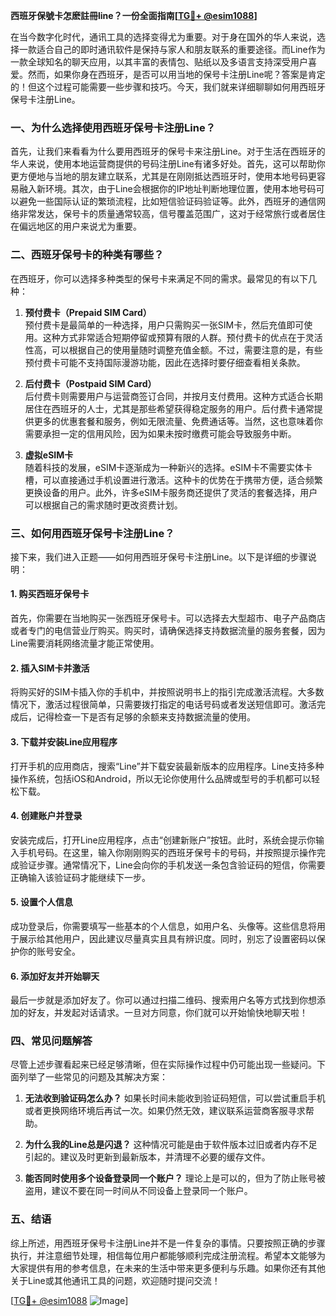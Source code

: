 **西班牙保號卡怎麽註冊line？一份全面指南[[TG💪+ @esim1088](https://t.me/s/esim1088)]**

在当今数字化时代，通讯工具的选择变得尤为重要。对于身在国外的华人来说，选择一款适合自己的即时通讯软件是保持与家人和朋友联系的重要途径。而Line作为一款全球知名的聊天应用，以其丰富的表情包、贴纸以及多语言支持深受用户喜爱。然而，如果你身在西班牙，是否可以用当地的保号卡注册Line呢？答案是肯定的！但这个过程可能需要一些步骤和技巧。今天，我们就来详细聊聊如何用西班牙保号卡注册Line。

### 一、为什么选择使用西班牙保号卡注册Line？

首先，让我们来看看为什么要用西班牙的保号卡来注册Line。对于生活在西班牙的华人来说，使用本地运营商提供的号码注册Line有诸多好处。首先，这可以帮助你更方便地与当地的朋友建立联系，尤其是在刚刚抵达西班牙时，使用本地号码更容易融入新环境。其次，由于Line会根据你的IP地址判断地理位置，使用本地号码可以避免一些国际认证的繁琐流程，比如短信验证码验证等。此外，西班牙的通信网络非常发达，保号卡的质量通常较高，信号覆盖范围广，这对于经常旅行或者居住在偏远地区的用户来说尤为重要。

### 二、西班牙保号卡的种类有哪些？

在西班牙，你可以选择多种类型的保号卡来满足不同的需求。最常见的有以下几种：

1. **预付费卡（Prepaid SIM Card）**  
   预付费卡是最简单的一种选择，用户只需购买一张SIM卡，然后充值即可使用。这种方式非常适合短期停留或预算有限的人群。预付费卡的优点在于灵活性高，可以根据自己的使用量随时调整充值金额。不过，需要注意的是，有些预付费卡可能不支持国际漫游功能，因此在选择时要仔细查看相关条款。

2. **后付费卡（Postpaid SIM Card）**  
   后付费卡则需要用户与运营商签订合同，并按月支付费用。这种方式适合长期居住在西班牙的人士，尤其是那些希望获得稳定服务的用户。后付费卡通常提供更多的优惠套餐和服务，例如无限流量、免费通话等。当然，这也意味着你需要承担一定的信用风险，因为如果未按时缴费可能会导致服务中断。

3. **虚拟eSIM卡**  
   随着科技的发展，eSIM卡逐渐成为一种新兴的选择。eSIM卡不需要实体卡槽，可以直接通过手机设置进行激活。这种卡的优势在于携带方便，适合频繁更换设备的用户。此外，许多eSIM卡服务商还提供了灵活的套餐选择，用户可以根据自己的需求随时更改资费计划。

### 三、如何用西班牙保号卡注册Line？

接下来，我们进入正题——如何用西班牙保号卡注册Line。以下是详细的步骤说明：

#### 1. 购买西班牙保号卡
首先，你需要在当地购买一张西班牙保号卡。可以选择去大型超市、电子产品商店或者专门的电信营业厅购买。购买时，请确保选择支持数据流量的服务套餐，因为Line需要消耗网络流量才能正常使用。

#### 2. 插入SIM卡并激活
将购买好的SIM卡插入你的手机中，并按照说明书上的指引完成激活流程。大多数情况下，激活过程很简单，只需要拨打指定的电话号码或者发送短信即可。激活完成后，记得检查一下是否有足够的余额来支持数据流量的使用。

#### 3. 下载并安装Line应用程序
打开手机的应用商店，搜索“Line”并下载安装最新版本的应用程序。Line支持多种操作系统，包括iOS和Android，所以无论你使用什么品牌或型号的手机都可以轻松下载。

#### 4. 创建账户并登录
安装完成后，打开Line应用程序，点击“创建新账户”按钮。此时，系统会提示你输入手机号码。在这里，输入你刚刚购买的西班牙保号卡的号码，并按照提示操作完成验证步骤。通常情况下，Line会向你的手机发送一条包含验证码的短信，你需要正确输入该验证码才能继续下一步。

#### 5. 设置个人信息
成功登录后，你需要填写一些基本的个人信息，如用户名、头像等。这些信息将用于展示给其他用户，因此建议尽量真实且具有辨识度。同时，别忘了设置密码以保护你的账号安全。

#### 6. 添加好友并开始聊天
最后一步就是添加好友了。你可以通过扫描二维码、搜索用户名等方式找到你想添加的好友，并发起对话请求。一旦对方同意，你们就可以开始愉快地聊天啦！

### 四、常见问题解答

尽管上述步骤看起来已经足够清晰，但在实际操作过程中仍可能出现一些疑问。下面列举了一些常见的问题及其解决方案：

1. **无法收到验证码怎么办？**
   如果长时间未能收到验证码短信，可以尝试重启手机或者更换网络环境后再试一次。如果仍然无效，建议联系运营商客服寻求帮助。

2. **为什么我的Line总是闪退？**
   这种情况可能是由于软件版本过旧或者内存不足引起的。建议及时更新到最新版本，并清理不必要的缓存文件。

3. **能否同时使用多个设备登录同一个账户？**
   理论上是可以的，但为了防止账号被盗用，建议不要在同一时间从不同设备上登录同一个账户。

### 五、结语

综上所述，用西班牙保号卡注册Line并不是一件复杂的事情。只要按照正确的步骤执行，并注意细节处理，相信每位用户都能够顺利完成注册流程。希望本文能够为大家提供有用的参考信息，在未来的生活中带来更多便利与乐趣。如果你还有其他关于Line或其他通讯工具的问题，欢迎随时提问交流！

[[TG💪+ @esim1088](https://t.me/s/esim1088) ![Image](https://i.postimg.cc/4NQfJmqS/Snipaste-2025-05-13-00-14-12.png)]